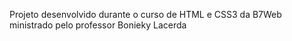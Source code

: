 Projeto desenvolvido durante o curso de HTML e CSS3 da B7Web ministrado pelo professor Bonieky Lacerda